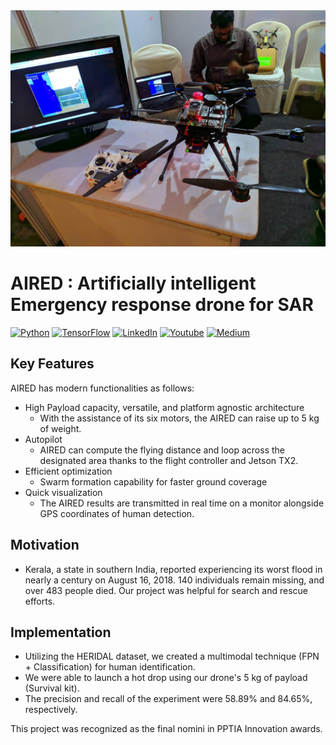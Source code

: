 <div align="center"><img src="https://github.com/nelson123-lab/AI-response-drone-for-SAR/blob/a6cbb162743b5d2a812b6788d34146fa2515a112/Drone%20Project/Drone%20(4).jpeg" width="800"/></div>

# AIRED : Artificially intelligent Emergency response drone for SAR


[![Python](https://img.shields.io/badge/python-3.7%20%7C%203.8%20%7C%203.9-blue)](https://www.python.org)
[![TensorFlow](https://img.shields.io/badge/TensorFlow-v2.8.0-blue)](https://www.tensorflow.org/api_docs/python/tf)
[![LinkedIn](https://img.shields.io/badge/-LinkedIn-black.svg?style=flat-square&logo=linkedin&colorB=255)](https://www.linkedin.com/in/nelsonjoseph123/)
[![Youtube](https://img.shields.io/badge/-Youtube-black.svg?style=flat-square&logo=Youtube&colorB=900)](https://www.youtube.com/channel/UCj-j1k_3vC6F1rVgrEhDF7g)
[![Medium](https://img.shields.io/badge/-Medium-black.svg?style=flat-square&logo=Medium&colorB=000)](https://medium.com/me/stories/public)



## Key Features

AIRED has modern functionalities as follows:

- High Payload capacity, versatile, and platform agnostic architecture
  - With the assistance of its six motors, the AIRED can raise up to 5 kg of weight.
- Autopilot
  - AIRED can compute the flying distance and loop across the designated area thanks to the flight controller and Jetson TX2.
- Efficient optimization
  - Swarm formation capability for faster ground coverage
- Quick visualization
  - The AIRED results are transmitted in real time on a monitor alongside GPS coordinates of human detection.

## Motivation
-	Kerala, a state in southern India, reported experiencing its worst flood in nearly a century on August 16, 2018. 
140 individuals remain missing, and over 483 people died. Our project was helpful for search and rescue efforts.

## Implementation
-	Utilizing the HERIDAL dataset, we created a multimodal technique (FPN + Classification) for human identification. 
- We were able to launch a hot drop using our drone's 5 kg of payload (Survival kit).
-	The precision and recall of the experiment were 58.89% and 84.65%, respectively.


This project was recognized as the final nomini in PPTIA Innovation awards.
